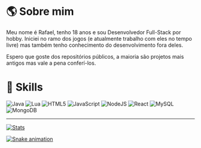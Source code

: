 # 🌎 Sobre mim

Meu nome é Rafael, tenho 18 anos e sou Desenvolvedor Full-Stack por hobby. Iniciei no ramo dos jogos (e atualmente trabalho com eles no tempo livre) mas também tenho conhecimento do desenvolvimento fora deles.

Espero que goste dos repositórios públicos, a maioria são projetos mais antigos mas vale a pena conferí-los.

# 🚀 Skills

![Java](https://img.shields.io/badge/Java-ED8B00?style=for-the-badge&logo=java&logoColor=white)
![Lua](https://img.shields.io/badge/lua-%232C2D72.svg?style=for-the-badge&logo=lua&logoColor=white)
![HTML5](https://img.shields.io/badge/HTML5-E34F26?style=for-the-badge&logo=html5&logoColor=white)
![JavaScript](https://img.shields.io/badge/javascript-%23323330.svg?style=for-the-badge&logo=javascript&logoColor=%23F7DF1E)
![NodeJS](https://img.shields.io/badge/node.js-6DA55F?style=for-the-badge&logo=node.js&logoColor=white)
![React](https://img.shields.io/badge/React-20232A?style=for-the-badge&logo=react&logoColor=61DAFB)
![MySQL](https://img.shields.io/badge/mysql-%2300f.svg?style=for-the-badge&logo=mysql&logoColor=white)
![MongoDB](https://img.shields.io/badge/MongoDB-%234ea94b.svg?style=for-the-badge&logo=mongodb&logoColor=white)

---

[![Stats](https://stats.heyyczer.com/?username=HeyyCzer&show_icons=true&count_private=true&locale=pt-br&theme=react)](https://github.com/HeyyCzer)

[![Snake animation](https://github.com/HeyyCzer/HeyyCzer/blob/output/dist/github-contribution-grid-snake-dark.svg)](https://github.com/HeyyCzer)
